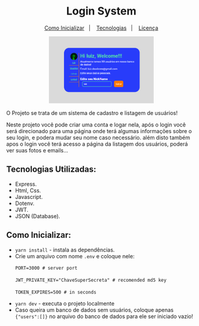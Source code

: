 
<h1 align="center">Login System</h1>

<p align="center">
   <a href="#Como-Inicializar">Como Inicializar</a>&nbsp;&nbsp;&nbsp;|&nbsp;&nbsp;&nbsp;
   <a href="#Tecnologias-Utilizadas">Tecnologias</a>&nbsp;&nbsp;&nbsp;|&nbsp;&nbsp;&nbsp;
   <a href="/LICENSE">Licença</a>
</p>

<a href="https://github.com/DinowSauron/Projeto-Next-Level-Week-6-Together" title="letmeask" >
    <p align="center">
        <img 
        src="./pictures/main_page.png"
        width="55%"
        />
    </p>
</a>


O Projeto se trata de um sistema de cadastro e listagem de usuários!

Neste projeto você pode criar uma conta e logar nela, após o login você será direcionado para uma página onde terá algumas informações sobre o seu login, e podera mudar seu nome caso necessário.
além disto também apos o login você terá acesso a página da listagem dos usuários, poderá ver suas fotos e emails... 

## Tecnologias Utilizadas:

* Express.
* Html, Css.
* Javascript.
* Dotenv.
* JWT.
* JSON (Database).


## Como Inicializar:

* ``yarn install`` - instala as dependências.
* Crie um arquivo com nome ``.env`` e coloque nele:
  ```.env
  PORT=3000 # server port

  JWT_PRIVATE_KEY="ChaveSuperSecreta" # recomended md5 key

  TOKEN_EXPIRES=500 # in seconds
  ```
* ``yarn dev`` - executa o projeto localmente
* Caso queira um banco de dados sem usuários, coloque apenas ``{"users":[]}`` no arquivo do banco de dados para ele ser iniciado vazio!
